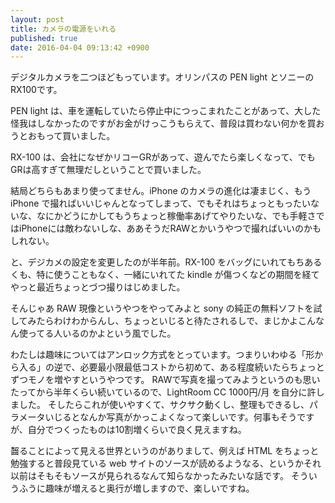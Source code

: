 ```yaml
---
layout: post
title: カメラの電源をいれる
published: true
date: 2016-04-04 09:13:42 +0900
---
```


デジタルカメラを二つほどもっています。オリンパスの PEN light とソニーのRX100です。

PEN light は、車を運転していたら停止中につっこまれたことがあって、大した怪我はしなかったのですがお金がけっこうもらえて、普段は買わない何かを買おうとおもって買いました。

RX-100 は、会社になぜかリコーGRがあって、遊んでたら楽しくなって、でもGRは高すぎて無理だしということで買いました。

結局どちらもあまり使ってません。iPhone のカメラの進化は凄まじく、もう iPhone で撮ればいいじゃんとなってしまって、でもそれはちょっともったいないな、なにかどうにかしてもうちょっと稼働率あげてやりたいな、でも手軽さではiPhoneには敵わないしな、ああそうだRAWとかいうやつで撮ればいいのかもしれない。

と、デジカメの設定を変更したのが半年前。RX-100 をバッグにいれてもちあるくも、特に使うこともなく、一緒にいれてた kindle が傷つくなどの期間を経てやっと最近ちょっとづつ撮りはじめました。

そんじゃあ RAW 現像というやつをやってみよと sony の純正の無料ソフトを試してみたらわけわからんし、ちょっといじると待たされるしで、まじかよこんなん使ってる人いるのかよという風でした。

わたしは趣味についてはアンロック方式をとっています。つまりいわゆる「形から入る」の逆で、必要最小限最低コストから初めて、ある程度続いたらちょっとずつモノを増やすというやつです。
RAWで写真を撮ってみようというのも思いたってから半年くらい続いているので、LightRoom CC 1000円/月 を自分に許しました。
そしたらこれが使いやすくて、サクサク動くし、整理もできるし、パラメータいじるとなんか写真がかっこよくなって楽しいです。何事もそうですが、自分でつくったものは10割増くらいで良く見えますね。

齧ることによって見える世界というのがありまして、例えば HTML をちょっと勉強すると普段見ている web サイトのソースが読めるようなる、というかそれ以前はそもそもソースが見られるなんて知らなかったみたいな話です。
そういうふうに趣味が増えると奥行が増しますので、楽しいですね。
